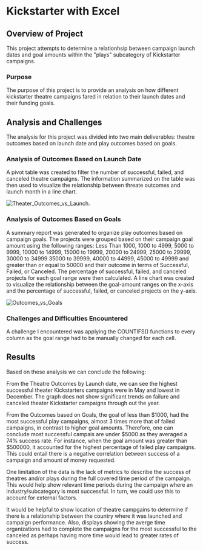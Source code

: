 # Kickstarter with Excel

## Overview of Project

This project attempts to determine a relationhsip between campaign launch dates and goal amounts within the "plays" subcategory of Kickstarter campaigns. 

### Purpose

The purpose of this project is to provide an analysis on how different kickstarter theatre campaigns fared in relation to their launch dates and their funding goals. 

## Analysis and Challenges

The analysis for this project was divided into two main deliverables: theatre outcomes based on launch date and play outcomes based on goals. 

### Analysis of Outcomes Based on Launch Date

A pivot table was created to filter the number of successful, failed, and canceled theatre campaigns. The information summarized on the table was then used to visualize the relationship between threate outcomes and launch month in a line chart.

![Theater_Outcomes_vs_Launch](path/to/Theater_Outcomes_vs_Launch.png).

### Analysis of Outcomes Based on Goals

A summary report was generated to organize play outcomes based on campaign goals. The projects were grouped based on their campaign goal amount using the following ranges: Less Than 1000, 1000 to 4999, 5000 to 9999, 10000 to 14999, 15000 to 19999, 20000 to 24999, 25000 to 29999, 30000 to 34999 35000 to 39999, 40000 to 44999, 45000 to 49999 and greater than or equal to 50000 and their outcome in terms of Successful,  Failed, or Canceled. The percentage of successful, failed, and canceled projects for each goal range were then calculated. A line chart was created to visualize the relationship between the goal-amount ranges on the x-axis and the percentage of successful, failed, or canceled projects on the y-axis.

![Outcomes_vs_Goals](path/to/Outcomes_vs_Goals.png)

### Challenges and Difficulties Encountered

A challenge I encountered was applying the COUNTIFS() functions to every column as the goal range had to be manually changed for each cell. 

## Results

Based on these analysis we can conclude the following: 

  From the Theatre Outcomes by Launch date, we can see the highest successful theater Kickstarters campaigns were in May and     lowest in December.
  The graph does not show significant trends on failure and canceled theater Kickstarter campaigns through out the year.
  
  From the Outcomes based on Goals, the goal of less than $1000, had the most successful play campaigns, almost 3 times more 
  that of failed campaigns, in contrast to higher goal amounts. Therefore, one can conclude most successful campais are under   $5000 as they averaged a 74% success rate.  For instance, when the goal amount was greater than $500000, it accounted for     the highest percentage of failed play campaigns. This could entail there is a negative correlation between success of a       campaign and amount of money requested. 

One limitation of the data is the lack of metrics to describe the success of theatres and/or plays during the full covered time period of the campaign. This would help show relevant time periods during the campaign where an industry/subcategory is most successful. In turn, we could use this to account for external factors.

It would be helpful to show location of theatre campgains to determine if there is a relationship between the country where it was launched and campaign performance. Also, displays showing the averge time organizations had to complete the campaigns for the most successful to the canceled as perhaps having more time would lead to greater rates of success. 
